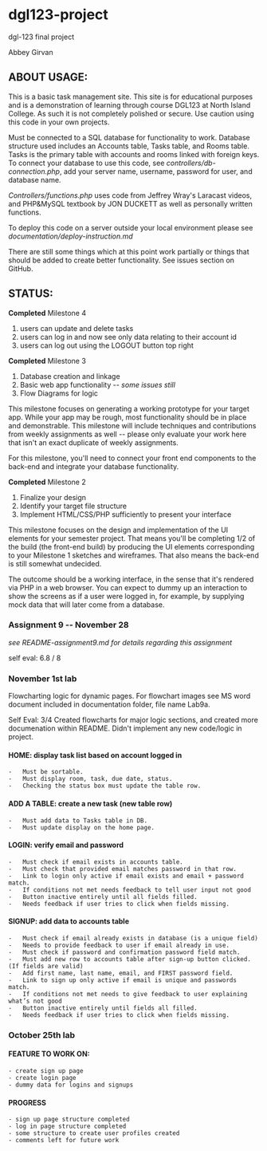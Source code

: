 # dgl123-project

dgl-123 final project

Abbey Girvan

## ABOUT USAGE:

This is a basic task management site. This site is for educational purposes and is a demonstration of learning through course DGL123 at North Island College. As such it is not completely polished or secure. Use caution using this code in your own projects.

Must be connected to a SQL database for functionality to work. Database structure used includes an Accounts table, Tasks table, and Rooms table. Tasks is the primary table with accounts and rooms linked with foreign keys. To connect your database to use this code, see *controllers/db-connection.php*, add your server name, username, password for user, and database name. 

*Controllers/functions.php* uses code from Jeffrey Wray's Laracast videos, and PHP&MySQL textbook by JON DUCKETT as well as personally written functions.

To deploy this code on a server outside your local environment please see *documentation/deploy-instruction.md*

There are still some things which at this point work partially or things that should be added to create better functionality. See issues section on GitHub.



## STATUS:

**Completed** Milestone 4

1. users can update and delete tasks
2. users can log in and now see only data relating to their account id
3. users can log out using the LOGOUT button top right

**Completed** Milestone 3

1. Database creation and linkage
2. Basic web app functionality -- *some issues still*
3. Flow Diagrams for logic

This milestone focuses on generating a working prototype for your target app.  While your app may be rough, most functionality should be in place and demonstrable.  This milestone will include techniques and contributions from weekly assignments as well -- please only evaluate your work here that isn't an exact duplicate of weekly assignments.

For this milestone, you'll need to connect your front end components to the back-end and integrate your database functionality. 

**Completed** Milestone 2

1. Finalize your design
2. Identify your target file structure
3. Implement HTML/CSS/PHP sufficiently to present your interface

This milestone focuses on the design and implementation of the UI elements for your semester project.  That means you'll be completing 1/2 of the build (the front-end build) by producing the UI elements corresponding to your Milestone 1 sketches and wireframes.  That also means the back-end is still somewhat undecided. 

The outcome should be a working interface, in the sense that it's rendered via PHP in a web browser.  You can expect to dummy up an interaction to show the screens as if a user were logged in, for example, by supplying mock data that will later come from a database.

### Assignment 9 -- November 28

*see README-assignment9.md for details regarding this assignment*

self eval: 6.8 / 8

### November 1st lab

Flowcharting logic for dynamic pages. For flowchart images see MS word document included in documentation folder, file name Lab9a. 

Self Eval: 3/4 
Created flowcharts for major logic sections, and created more documenation within README. Didn't implement any new code/logic in project.

#### HOME: display task list based on account logged in

    -	Must be sortable.
    -	Must display room, task, due date, status.
    -	Checking the status box must update the table row.

#### ADD A TABLE: create a new task (new table row)

    -	Must add data to Tasks table in DB.
    -	Must update display on the home page.

#### LOGIN: verify email and password

    -	Must check if email exists in accounts table.
    -	Must check that provided email matches password in that row.
    -	Link to login only active if email exists and email + password match.
    -	If conditions not met needs feedback to tell user input not good
    -	Button inactive entirely until all fields filled.
    -	Needs feedback if user tries to click when fields missing.

#### SIGNUP: add data to accounts table

    -	Must check if email already exists in database (is a unique field)
    -	Needs to provide feedback to user if email already in use.
    -	Must check if password and confirmation password field match.
    -	Must add new row to accounts table after sign-up button clicked. (If fields are valid)
    -	Add first name, last name, email, and FIRST password field.
    -	Link to sign up only active if email is unique and passwords match.
    -   If conditions not met needs to give feedback to user explaining what’s not good
    -	Button inactive entirely until fields all filled.
    -   Needs feedback if user tries to click when fields missing.



### October 25th lab

#### FEATURE TO WORK ON:
    - create sign up page
    - create login page
    - dummy data for logins and signups

#### PROGRESS
    - sign up page structure completed
    - log in page structure completed
    - some structure to create user profiles created
    - comments left for future work


